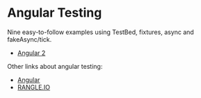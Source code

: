 # Angular Testing

Nine easy-to-follow examples using TestBed, fixtures, async and fakeAsync/tick.
* [Angular 2](https://medium.com/google-developer-experts/angular-2-testing-guide-a485b6cb1ef0)


Other links about angular testing:
* [Angular](https://angular.io/docs/ts/latest/guide/testing.html)
* [RANGLE.IO](http://blog.rangle.io/testing-angular-2-applications/)


